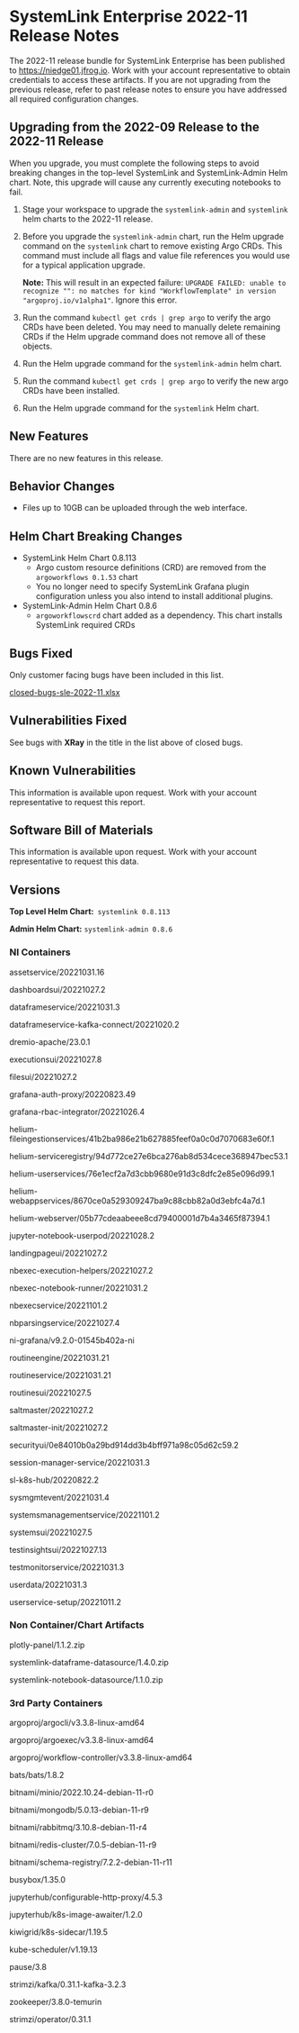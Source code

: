 # SystemLink Enterprise 2022-11 Release Notes

The 2022-11 release bundle for SystemLink Enterprise has been published to <https://niedge01.jfrog.io>. Work with your account representative to obtain credentials to access these artifacts. If you are not upgrading from the previous release, refer to past release notes to ensure you have addressed all required configuration changes.

## Upgrading from the 2022-09 Release to the 2022-11 Release

When you upgrade, you must complete the following steps to avoid breaking changes in the top-level SystemLink and SystemLink-Admin Helm chart. Note, this upgrade will cause any currently executing notebooks to fail.

1. Stage your workspace to upgrade the `systemlink-admin` and `systemlink` helm charts to the 2022-11 release.

1. Before you upgrade the `systemlink-admin` chart, run the Helm upgrade command on the `systemlink` chart to remove existing Argo CRDs. This command must include all flags and value file references you would use for a typical application upgrade.

    **Note:** This will result in an expected failure: `UPGRADE FAILED: unable to recognize "": no matches for kind "WorkflowTemplate" in version "argoproj.io/v1alpha1"`. Ignore this error.

1. Run the command `kubectl get crds | grep argo` to verify the argo CRDs have been deleted. You may need to manually delete remaining CRDs if the Helm upgrade command does not remove all of these objects.

1. Run the Helm upgrade command for the `systemlink-admin` helm chart.

1. Run the command `kubectl get crds | grep argo` to verify the new argo CRDs have been installed.

1. Run the Helm upgrade command for the `systemlink` Helm chart.


## New Features

There are no new features in this release.

## Behavior Changes

- Files up to 10GB can be uploaded through the web interface.

## Helm Chart Breaking Changes

- SystemLink Helm Chart 0.8.113
    - Argo custom resource definitions (CRD) are removed from the `argoworkflows 0.1.53` chart
    - You no longer need to specify SystemLink Grafana plugin configuration unless you also intend to install additional plugins.
- SystemLink-Admin Helm Chart 0.8.6
    - `argoworkflowscrd` chart added as a dependency. This chart installs SystemLink required CRDs

## Bugs Fixed

Only customer facing bugs have been included in this list.

[closed-bugs-sle-2022-11.xlsx](closed-bugs-sle-2022-11.xlsx)

## Vulnerabilities Fixed

See bugs with **XRay** in the title in the list above of closed bugs.

## Known Vulnerabilities

This information is available upon request. Work with your account representative to request this report.

## Software Bill of Materials

This information is available upon request. Work with your account representative to request this data.

## Versions

**Top Level Helm Chart:** `systemlink 0.8.113`

**Admin Helm Chart:** `systemlink-admin 0.8.6`

### NI Containers

assetservice/20221031.16

dashboardsui/20221027.2

dataframeservice/20221031.3

dataframeservice-kafka-connect/20221020.2

dremio-apache/23.0.1

executionsui/20221027.8

filesui/20221027.2

grafana-auth-proxy/20220823.49

grafana-rbac-integrator/20221026.4

helium-fileingestionservices/41b2ba986e21b627885feef0a0c0d7070683e60f.1

helium-serviceregistry/94d772ce27e6bca276ab8d534cece368947bec53.1

helium-userservices/76e1ecf2a7d3cbb9680e91d3c8dfc2e85e096d99.1

helium-webappservices/8670ce0a529309247ba9c88cbb82a0d3ebfc4a7d.1

helium-webserver/05b77cdeaabeee8cd79400001d7b4a3465f87394.1

jupyter-notebook-userpod/20221028.2

landingpageui/20221027.2

nbexec-execution-helpers/20221027.2

nbexec-notebook-runner/20221031.2

nbexecservice/20221101.2

nbparsingservice/20221027.4

ni-grafana/v9.2.0-01545b402a-ni

routineengine/20221031.21

routineservice/20221031.21

routinesui/20221027.5

saltmaster/20221027.2

saltmaster-init/20221027.2

securityui/0e84010b0a29bd914dd3b4bff971a98c05d62c59.2

session-manager-service/20221031.3

sl-k8s-hub/20220822.2

sysmgmtevent/20221031.4

systemsmanagementservice/20221101.2

systemsui/20221027.5

testinsightsui/20221027.13

testmonitorservice/20221031.3

userdata/20221031.3

userservice-setup/20221011.2

### Non Container/Chart Artifacts

plotly-panel/1.1.2.zip

systemlink-dataframe-datasource/1.4.0.zip

systemlink-notebook-datasource/1.1.0.zip

### 3rd Party Containers

argoproj/argocli/v3.3.8-linux-amd64

argoproj/argoexec/v3.3.8-linux-amd64

argoproj/workflow-controller/v3.3.8-linux-amd64

bats/bats/1.8.2

bitnami/minio/2022.10.24-debian-11-r0

bitnami/mongodb/5.0.13-debian-11-r9

bitnami/rabbitmq/3.10.8-debian-11-r4

bitnami/redis-cluster/7.0.5-debian-11-r9

bitnami/schema-registry/7.2.2-debian-11-r11

busybox/1.35.0

jupyterhub/configurable-http-proxy/4.5.3

jupyterhub/k8s-image-awaiter/1.2.0

kiwigrid/k8s-sidecar/1.19.5

kube-scheduler/v1.19.13

pause/3.8

strimzi/kafka/0.31.1-kafka-3.2.3

zookeeper/3.8.0-temurin

strimzi/operator/0.31.1
